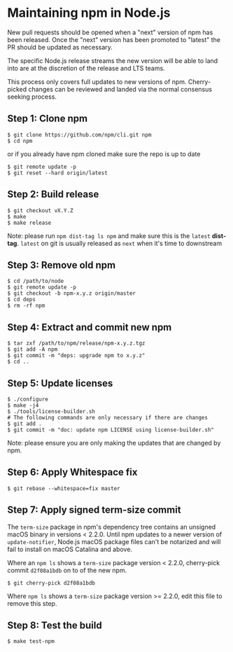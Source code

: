 # Maintaining npm in Node.js

New pull requests should be opened when a "next" version of npm has
been released. Once the "next" version has been promoted to "latest"
the PR should be updated as necessary.

The specific Node.js release streams the new version will be able to land into
are at the discretion of the release and LTS teams.

This process only covers full updates to new versions of npm. Cherry-picked
changes can be reviewed and landed via the normal consensus seeking process.

## Step 1: Clone npm

```console
$ git clone https://github.com/npm/cli.git npm
$ cd npm
```

or if you already have npm cloned make sure the repo is up to date

```console
$ git remote update -p
$ git reset --hard origin/latest
```

## Step 2: Build release

```console
$ git checkout vX.Y.Z
$ make
$ make release
```

Note: please run `npm dist-tag ls npm` and make sure this is the `latest`
**dist-tag**. `latest` on git is usually released as `next` when it's time to
downstream

## Step 3: Remove old npm

```console
$ cd /path/to/node
$ git remote update -p
$ git checkout -b npm-x.y.z origin/master
$ cd deps
$ rm -rf npm
```

## Step 4: Extract and commit new npm

```console
$ tar zxf /path/to/npm/release/npm-x.y.z.tgz
$ git add -A npm
$ git commit -m "deps: upgrade npm to x.y.z"
$ cd ..
```

## Step 5: Update licenses

```console
$ ./configure
$ make -j4
$ ./tools/license-builder.sh
# The following commands are only necessary if there are changes
$ git add .
$ git commit -m "doc: update npm LICENSE using license-builder.sh"
```

Note: please ensure you are only making the updates that are changed by npm.

## Step 6: Apply Whitespace fix

```console
$ git rebase --whitespace=fix master
```

## Step 7: Apply signed term-size commit

The `term-size` package in npm's dependency tree contains an unsigned macOS
binary in versions < 2.2.0. Until npm updates to a newer version of
`update-notifier`, Node.js macOS package files can't be notarized and will fail
to install on macOS Catalina and above.

Where an `npm ls` shows a `term-size` package version < 2.2.0, cherry-pick
commit `d2f08a1bdb` on to of the new npm.

```console
$ git cherry-pick d2f08a1bdb
```

Where `npm ls` shows a `term-size` package version >= 2.2.0, edit this file to
remove this step.

## Step 8: Test the build

```console
$ make test-npm
```
